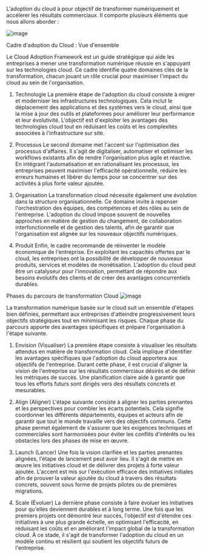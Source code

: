L'adoption du cloud à pour objectif  de transformer numériquement et accélerer les résultats commerciaux. Il comporte plusieurs éléments que nous allons aborder :

![image](https://github.com/user-attachments/assets/ecd20279-a237-49f5-a943-e324198ca897)

Cadre d'adoption du Cloud : Vue d'ensemble

Le Cloud Adoption Framework est un guide stratégique qui aide les entreprises à mener une transformation numérique réussie en s'appuyant sur les technologies cloud. Ce cadre identifie quatre domaines clés de la transformation, chacun jouant un rôle crucial pour maximiser l'impact du cloud au sein de l'organisation.

1. Technologie
La première étape de l'adoption du cloud consiste à migrer et moderniser les infrastructures technologiques. Cela inclut le déplacement des applications et des systèmes vers le cloud, ainsi que la mise à jour des outils et plateformes pour améliorer leur performance et leur évolutivité. L'objectif est d'exploiter les avantages des technologies cloud tout en réduisant les coûts et les complexités associées à l'infrastructure sur site.

2. Processus
Le second domaine met l'accent sur l'optimisation des processus d'affaires. Il s'agit de digitaliser, automatiser et optimiser les workflows existants afin de rendre l'organisation plus agile et réactive. En intégrant l'automatisation et en rationalisant les processus, les entreprises peuvent maximiser l'efficacité opérationnelle, réduire les erreurs humaines et libérer du temps pour se concentrer sur des activités à plus forte valeur ajoutée.

3. Organisation
La transformation cloud nécessite également une évolution dans la structure organisationnelle. Ce domaine invite à repenser l'orchestration des équipes, des compétences et des rôles au sein de l'entreprise. L'adoption du cloud impose souvent de nouvelles approches en matière de gestion du changement, de collaboration interfonctionnelle et de gestion des talents, afin de garantir que l'organisation est alignée sur les nouveaux objectifs numériques.

4. Produit
Enfin, le cadre recommande de réinventer le modèle économique de l'entreprise. En exploitant les capacités offertes par le cloud, les entreprises ont la possibilité de développer de nouveaux produits, services et modèles de monétisation. L'adoption du cloud peut être un catalyseur pour l'innovation, permettant de répondre aux besoins évolutifs des clients et de créer des avantages concurrentiels durables.



Phases du parcours de transformation Cloud
![image](https://github.com/user-attachments/assets/2d3f551a-cd29-4a40-82e8-308eca8c7a69)


La transformation numérique basée sur le cloud suit un ensemble d'étapes bien définies, permettant aux entreprises d'atteindre progressivement leurs objectifs stratégiques tout en minimisant les risques. Chaque phase du parcours apporte des avantages spécifiques et prépare l'organisation à l'étape suivante.

1. Envision (Visualiser)
La première étape consiste à visualiser les résultats attendus en matière de transformation cloud. Cela implique d'identifier les avantages spécifiques que l'adoption du cloud apportera aux objectifs de l'entreprise. Durant cette phase, il est crucial d'aligner la vision de l'entreprise sur les résultats commerciaux désirés et de définir les métriques de succès. Une planification claire aide à garantir que tous les efforts futurs sont dirigés vers des résultats concrets et mesurables.

2. Align (Aligner)
L'étape suivante consiste à aligner les parties prenantes et les perspectives pour combler les écarts potentiels. Cela signifie coordonner les différents départements, équipes et acteurs afin de garantir que tout le monde travaille vers des objectifs communs. Cette phase permet également de s'assurer que les exigences techniques et commerciales sont harmonisées pour éviter les conflits d'intérêts ou les obstacles lors des phases de mise en œuvre.

3. Launch (Lancer)
Une fois la vision clarifiée et les parties prenantes alignées, l'étape de lancement peut avoir lieu. Il s'agit de mettre en œuvre les initiatives cloud et de délivrer des projets à forte valeur ajoutée. L'accent est mis sur l'exécution efficace des initiatives initiales afin de prouver la valeur ajoutée du cloud à travers des résultats concrets, souvent sous forme de projets pilotes ou de premières migrations.

4. Scale (Évoluer)
La dernière phase consiste à faire évoluer les initiatives pour qu'elles deviennent durables et à long terme. Une fois que les premiers projets ont démontré leur succès, l'objectif est d'étendre ces initiatives à une plus grande échelle, en optimisant l'efficacité, en réduisant les coûts et en améliorant l'impact global de la transformation cloud. À ce stade, il s'agit de transformer l'adoption du cloud en un modèle continu et résilient qui soutient les objectifs futurs de l'entreprise.


